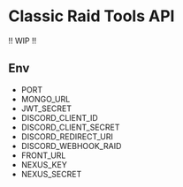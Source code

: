 # Classic Raid Tools API
!! WIP !!  

## Env
- PORT
- MONGO_URL
- JWT_SECRET
- DISCORD_CLIENT_ID
- DISCORD_CLIENT_SECRET
- DISCORD_REDIRECT_URI
- DISCORD_WEBHOOK_RAID
- FRONT_URL
- NEXUS_KEY
- NEXUS_SECRET
